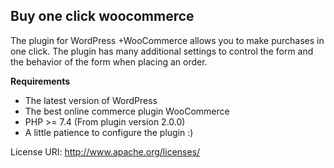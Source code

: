## Buy one click woocommerce
<p>The plugin for WordPress +WooCommerce allows you to make purchases in one click. The plugin has many additional settings to control the form and the behavior of the form when placing an order.</p>

**Requirements**

* The latest version of WordPress
* The best online commerce plugin WooCommerce
* PHP >= 7.4 (From plugin version 2.0.0)
* A little patience to configure the plugin :)

License URI: http://www.apache.org/licenses/

